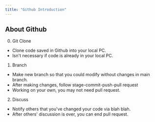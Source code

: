 ```yaml
---
title: "Github Introduction"
---
```


## About Github

0. Git Clone
- Clone code saved in Github into your local PC. 
- Isn't necessary if code is already in your local PC. 

1. Branch
- Make new branch so that you could modify without changes in main branch. 
- After making changes, follow stage-commit-push-pull request
- Working on your own, you may not need pull request. 

2. Discuss
- Notify others that you've changed your code via blah blah. 
- After others' discussion is over, you can end pull request. 